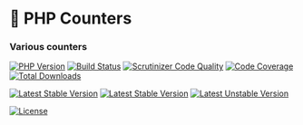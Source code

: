 # 🧮 PHP Counters
### Various counters

[![PHP Version](https://img.shields.io/packagist/php-v/alecrabbit/php-counters.svg)](https://php.net)
[![Build Status](https://travis-ci.org/alecrabbit/php-counters.svg?branch=master)](https://travis-ci.org/alecrabbit/php-counters)
[![Scrutinizer Code Quality](https://scrutinizer-ci.com/g/alecrabbit/php-counters/badges/quality-score.png?b=master)](https://scrutinizer-ci.com/g/alecrabbit/php-counters/?branch=master)
[![Code Coverage](https://scrutinizer-ci.com/g/alecrabbit/php-counters/badges/coverage.png?b=master)](https://scrutinizer-ci.com/g/alecrabbit/php-counters/?branch=master)
[![Total Downloads](https://poser.pugx.org/alecrabbit/php-counters/downloads)](https://packagist.org/packages/alecrabbit/php-counters)

[![Latest Stable Version](https://poser.pugx.org/alecrabbit/php-counters/v/stable)](https://packagist.org/packages/alecrabbit/php-counters)
[![Latest Stable Version](https://img.shields.io/packagist/v/alecrabbit/php-counters.svg)](https://packagist.org/packages/alecrabbit/php-counters)
[![Latest Unstable Version](https://poser.pugx.org/alecrabbit/php-counters/v/unstable)](https://packagist.org/packages/alecrabbit/php-counters)

[![License](https://poser.pugx.org/alecrabbit/php-counters/license)](https://packagist.org/packages/alecrabbit/php-counters)
